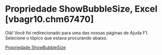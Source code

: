 
# Propriedade ShowBubbleSize, Excel [vbagr10.chm67470]

Olá! Você foi redirecionado para uma das nossas páginas de Ajuda F1. Selecione o tópico que estava procurando abaixo.

[Propriedade ShowBubbleSize](http://msdn.microsoft.com/library/abeee041-0fa0-537e-6786-37213a6004c1%28Office.15%29.aspx)
